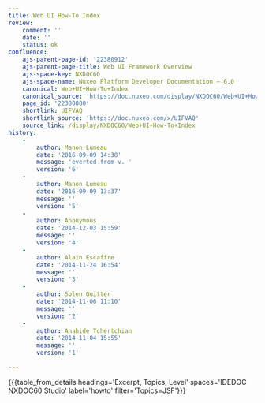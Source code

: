 ```yaml
---
title: Web UI How-To Index
review:
    comment: ''
    date: ''
    status: ok
confluence:
    ajs-parent-page-id: '22380912'
    ajs-parent-page-title: Web UI Framework Overview
    ajs-space-key: NXDOC60
    ajs-space-name: Nuxeo Platform Developer Documentation — 6.0
    canonical: Web+UI+How-To+Index
    canonical_source: 'https://doc.nuxeo.com/display/NXDOC60/Web+UI+How-To+Index'
    page_id: '22380880'
    shortlink: UIFVAQ
    shortlink_source: 'https://doc.nuxeo.com/x/UIFVAQ'
    source_link: /display/NXDOC60/Web+UI+How-To+Index
history:
    - 
        author: Manon Lumeau
        date: '2016-09-09 14:38'
        message: 'everted from v. '
        version: '6'
    - 
        author: Manon Lumeau
        date: '2016-09-09 13:37'
        message: ''
        version: '5'
    - 
        author: Anonymous
        date: '2014-12-03 15:59'
        message: ''
        version: '4'
    - 
        author: Alain Escaffre
        date: '2014-11-24 16:54'
        message: ''
        version: '3'
    - 
        author: Solen Guitter
        date: '2014-11-06 11:10'
        message: ''
        version: '2'
    - 
        author: Anahide Tchertchian
        date: '2014-11-04 15:55'
        message: ''
        version: '1'

---
```

{{{table_from_details headings='Excerpt, Topics, Level' spaces='IDEDOC NXDOC60 Studio' label='howto' filter='Topics=JSF'}}}